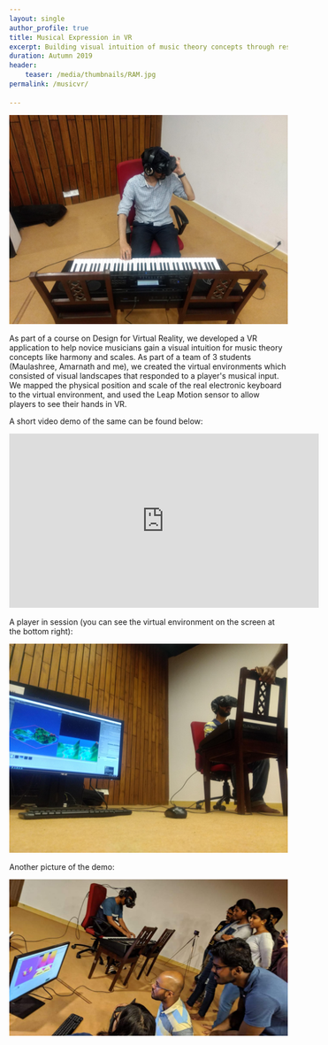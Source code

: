 ```yaml
---
layout: single
author_profile: true
title: Musical Expression in VR
excerpt: Building visual intuition of music theory concepts through responsive virtual landscapes
duration: Autumn 2019
header:
    teaser: /media/thumbnails/RAM.jpg
permalink: /musicvr/

---
```


![VR1](\media\VR\vr3.jpg)

As part of a course on Design for Virtual Reality, we developed a VR application to help novice musicians gain a visual intuition for music theory concepts like harmony and scales. As part of a team of 3 students (Maulashree, Amarnath and me), we created the virtual environments which consisted of visual landscapes that responded to a player's musical input. We mapped the physical position and scale of the real electronic keyboard to the virtual environment, and used the Leap Motion sensor to allow players to see their hands in VR.

A short video demo of the same can be found below:

<iframe width="560" height="315" src="https://www.youtube.com/embed/gArph2JC5p8" frameborder="0" allow="accelerometer; autoplay; encrypted-media; gyroscope; picture-in-picture" allowfullscreen></iframe>

<br>

A player in session (you can see the virtual environment on the screen at the bottom right):

![VR1](\media\VR\vr2.jpg)

Another picture of the demo:

![VR1](\media\VR\vr1.jpg)